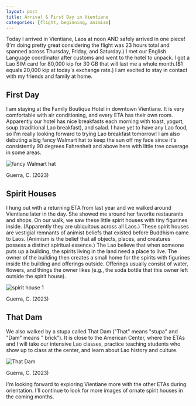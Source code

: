 ```yaml
---
layout: post
title: Arrival & First Day in Vientiane
categories: [flight, beginning, animism]
---
```


Today I arrived in Vientiane, Laos at noon AND safely arrived in one piece! (I'm doing pretty great considering the flight was 23 hours total and spanned across Thursday, Friday, and Saturday.) I met our English Language coordinator after customs and went to the hotel to unpack. I got a Lao SIM card for 80,000 kip for 30 GB that will last me a whole month.($1 equals 20,000 kip at today's exchange rate.) I am excited to stay in contact with my friends and family at home.

## First Day
I am staying at the Family Boutique Hotel in downtown Vientiane. It is very comfortable with air conditioning, and every ETA has their own room. Apparently our hotel has nice breakfasts each morning with toast, yogurt, soup (traditional Lao breakfast), and salad. I have yet to have any Lao food, so I'm really looking forward to trying Lao breakfast tomorrow! I am also debuting a big fancy Walmart hat to keep the sun off my face since it's consistently 90 degrees Fahrenheit and above here with little tree coverage in some areas.

![fancy Walmart hat](https://lh3.googleusercontent.com/pw/AIL4fc-4nWCvIJpZTZx815DqqukkTXrt9J9bJfx3Eqbc4gABXh5bOG0Wam1FaxkOXjhGZfCvGlWJTw-XCa_tUK1a1kyUxfxR-YURh9dfmimE-DAzxLxEz-0b=w2400)

Guerra, C. (2023)

## Spirit Houses
I hung out with a returning ETA from last year and we walked around Vientiane later in the day. She showed me around her favorite restaurants and shops. On our walk, we saw these little spirit houses with tiny figurines inside. (Apparently they are ubiquitous across all Laos.) These spirit houses are vestigial remnants of animist beliefs that existed before Buddhism came to Laos. (Animism is the belief that all objects, places, and creatures possess a distinct spiritual essence.) The Lao believe that when someone puts up a building, the spirits living in the land need a place to live. The owner of the building then creates a small home for the spirits with figurines inside the building and offerings outside. Offerings usually consist of water, flowers, and things the owner likes (e.g., the soda bottle that this owner left outside the spirit house). 

![spirit house 1](https://lh3.googleusercontent.com/pw/AIL4fc-CsnWfwl3CCDunqPbn24sNZ6SE0ItLik8YcMIld0b2hM8y40Ci5HMhR8JCMBi-gSYPYJkYGgLD0AsxUk85sYdn4DemlzDwpO1JC6hoMsR0rDXEO02m=w2400)

Guerra, C. (2023)

## That Dam
We also walked by a stupa called That Dam ("That" means "stupa" and "Dam" means " brick"). It is close to the American Center, where the ETAs and I will take our intensive Lao classes, practice teaching students who show up to class at the center, and learn about Lao history and culture. 

![That Dam](https://lh3.googleusercontent.com/pw/AIL4fc8YRL6wxGMLtXGf4GZUJ2LJiLsMQWJyvDoSyRaWb6U5KiHc9M0UmQqkSAHvhb2rj9c-P_bi4yfq6jhjSOl1U9p4zLWksl0nl0GbiTUb79XSUzuwKmmt=w2400)

Guerra, C. (2023)

I'm looking forward to exploring Vientiane more with the other ETAs during orientation. I'll continue to look for more images of ornate spirit houses in the coming months.

<!-- Hello and welcome. The only purpose of this post is to greet you when your site comes alive for the first time.  
This post will demonstrate some of the more common content & elements found in posts.  
Feel free to delete this post when you are ready to publish your first post.  

Lorem ipsum dolor sit amet, consectetur adipiscing elit. Fusce bibendum neque eget nunc mattis eu sollicitudin enim tincidunt. Vestibulum lacus tortor, ultricies id dignissim ac, bibendum in velit.

## Some great heading (h2)

Proin convallis mi ac felis pharetra aliquam. Curabitur dignissim accumsan rutrum. In arcu magna, aliquet vel pretium et, molestie et arcu.


Mauris lobortis nulla et felis ullamcorper bibendum. Phasellus et hendrerit mauris. Proin eget nibh a massa vestibulum pretium. Suspendisse eu nisl a ante aliquet bibendum quis a nunc. Praesent varius interdum vehicula. Aenean risus libero, placerat at vestibulum eget, ultricies eu enim. Praesent nulla tortor, malesuada adipiscing adipiscing sollicitudin, adipiscing eget est.

## Another great heading (h2)

Lorem ipsum dolor sit amet, consectetur adipiscing elit. Fusce bibendum neque eget nunc mattis eu sollicitudin enim tincidunt. Vestibulum lacus tortor, ultricies id dignissim ac, bibendum in velit.

### Some great subheading (h3)

Proin convallis mi ac felis pharetra aliquam. Curabitur dignissim accumsan rutrum. In arcu magna, aliquet vel pretium et, molestie et arcu. Mauris lobortis nulla et felis ullamcorper bibendum.

Phasellus et hendrerit mauris. Proin eget nibh a massa vestibulum pretium. Suspendisse eu nisl a ante aliquet bibendum quis a nunc.

### Some great subheading (h3)

Praesent varius interdum vehicula. Aenean risus libero, placerat at vestibulum eget, ultricies eu enim. Praesent nulla tortor, malesuada adipiscing adipiscing sollicitudin, adipiscing eget est.

> This quote will *change* your life. It will reveal the <i>secrets</i> of the universe, and all the wonders of humanity. Don't <em>misuse</em> it.

Lorem ipsum dolor sit amet, consectetur adipiscing elit. Fusce bibendum neque eget nunc mattis eu sollicitudin enim tincidunt.

### Some great subheading (h3)

Vestibulum lacus tortor, ultricies id dignissim ac, bibendum in velit. Proin convallis mi ac felis pharetra aliquam. Curabitur dignissim accumsan rutrum.

In arcu magna, aliquet vel pretium et, molestie et arcu. Mauris lobortis nulla et felis ullamcorper bibendum. Phasellus et hendrerit mauris.

#### You might want a sub-subheading (h4)

In arcu magna, aliquet vel pretium et, molestie et arcu. Mauris lobortis nulla et felis ullamcorper bibendum. Phasellus et hendrerit mauris.

In arcu magna, aliquet vel pretium et, molestie et arcu. Mauris lobortis nulla et felis ullamcorper bibendum. Phasellus et hendrerit mauris.

#### But it's probably overkill (h4)

In arcu magna, aliquet vel pretium et, molestie et arcu. Mauris lobortis nulla et felis ullamcorper bibendum. Phasellus et hendrerit mauris.

##### Could be a smaller sub-heading, `pacman` (h5)

In arcu magna, aliquet vel pretium et, molestie et arcu. Mauris lobortis nulla et felis ullamcorper bibendum. Phasellus et hendrerit mauris.

###### Small yet significant sub-heading  (h6)

In arcu magna, aliquet vel pretium et, molestie et arcu. Mauris lobortis nulla et felis ullamcorper bibendum. Phasellus et hendrerit mauris.

### Highlight the code please!!

{% highlight c %}
float Q_rsqrt( float number )
{
	long i;
	float x2, y;
	const float threehalfs = 1.5F;

	x2 = number * 0.5F;
	y  = number;
	i  = * ( long * ) &y;                       // evil floating point bit level hacking
	i  = 0x5f3759df - ( i >> 1 );               // what the fuck? 
	y  = * ( float * ) &i;
	y  = y * ( threehalfs - ( x2 * y * y ) );   // 1st iteration
//	y  = y * ( threehalfs - ( x2 * y * y ) );   // 2nd iteration, this can be removed

	return y;
}
{% endhighlight %}

### Oh hai, an unordered list!!

In arcu magna, aliquet vel pretium et, molestie et arcu. Mauris lobortis nulla et felis ullamcorper bibendum. Phasellus et hendrerit mauris.

- First item, yo
- Second item, dawg
- Third item, what what?!
- Fourth item, fo sheezy my neezy

### Oh hai, an ordered list!!

In arcu magna, aliquet vel pretium et, molestie et arcu. Mauris lobortis nulla et felis ullamcorper bibendum. Phasellus et hendrerit mauris.

1. First item, yo
2. Second item, dawg
3. Third item, what what?!
4. Fourth item, fo sheezy my neezy

## Headings are cool! (h2)

Proin eget nibh a massa vestibulum pretium. Suspendisse eu nisl a ante aliquet bibendum quis a nunc. Praesent varius interdum vehicula. Aenean risus libero, placerat at vestibulum eget, ultricies eu enim. Praesent nulla tortor, malesuada adipiscing adipiscing sollicitudin, adipiscing eget est.

Praesent nulla tortor, malesuada adipiscing adipiscing sollicitudin, adipiscing eget est.

Proin eget nibh a massa vestibulum pretium. Suspendisse eu nisl a ante aliquet bibendum quis a nunc.

### Tables

Title 1               | Title 2               | Title 3               | Title 4
--------------------- | --------------------- | --------------------- | ---------------------
lorem                 | lorem ipsum           | lorem ipsum dolor     | lorem ipsum dolor sit
lorem ipsum dolor sit | lorem ipsum dolor sit | lorem ipsum dolor sit | lorem ipsum dolor sit
lorem ipsum dolor sit | lorem ipsum dolor sit | lorem ipsum dolor sit | lorem ipsum dolor sit
lorem ipsum dolor sit | lorem ipsum dolor sit | lorem ipsum dolor sit | lorem ipsum dolor sit

Title 1 | Title 2 | Title 3 | Title 4
--- | --- | --- | ---
lorem | lorem ipsum | lorem ipsum dolor | lorem ipsum dolor sit
lorem ipsum dolor sit amet | lorem ipsum dolor sit amet consectetur | lorem ipsum dolor sit amet | lorem ipsum dolor sit
lorem ipsum dolor | lorem ipsum | lorem | lorem ipsum
lorem ipsum dolor | lorem ipsum dolor sit | lorem ipsum dolor sit amet | lorem ipsum dolor sit amet consectetur -->
